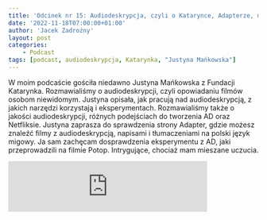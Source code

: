 ```yaml
---
title: 'Odcinek nr 15: Audiodeskrypcja, czyli o Katarynce, Adapterze, meczach, Netfliksie i eksperymentach'
date: '2022-11-18T07:00:00+01:00'
author: 'Jacek Zadrożny'
layout: post
categories:
    - Podcast
tags: [podcast, audiodeskrypcja, Katarynka, "Justyna Mańkowska"]
---
```


W moim podcaście gościła niedawno Justyna Mańkowska z Fundacji Katarynka. Rozmawialiśmy o audiodeskrypcji, czyli opowiadaniu filmów osobom niewidomym. Justyna opisała, jak pracują nad audiodeskrypcją, z jakich narzędzi korzystają i eksperymentach. Rozmawialiśmy także o jakości audiodeskrypcji, różnych podejściach do tworzenia AD oraz Netfliksie. Justyna zaprasza do sprawdzenia strony Adapter, gdzie możesz znaleźć filmy z audiodeskrypcją, napisami i tłumaczeniami na polski język migowy. Ja sam zachęcam dosprawdzenia eksperymentu z AD, jaki przeprowadzili na filmie Potop. Intrygujące, chociaż mam mieszane uczucia.

<iframe src="https://anchor.fm/jaczad/embed/episodes/Audiodeskrypcja--czyli-o-Katarynce--Adapterze--meczach--Netfliksie-i-eksperymentach-e1qrrdt" height="102px" width="400px" frameborder="0" scrolling="no"></iframe>
